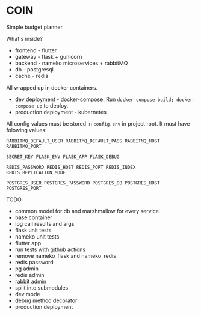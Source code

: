 # COIN
Simple budget planner.

What's inside?
* frontend - flutter
* gateway - flask + gunicorn
* backend - nameko microservices + rabbitMQ
* db - postgresql
* cache - redis

All wrapped up in docker containers.

* dev deployment - docker-compose. Run `docker-compose build; docker-compose up` to deploy.
* production deployment - kubernetes

All config values must be stored in `config.env` in project root. It must have folowing values:

`RABBITMQ_DEFAULT_USER RABBITMQ_DEFAULT_PASS RABBITMQ_HOST RABBITMQ_PORT`

`SECRET_KEY FLASK_ENV FLASK_APP FLASK_DEBUG`

`REDIS_PASSWORD REDIS_HOST REDIS_PORT REDIS_INDEX REDIS_REPLICATION_MODE`

`POSTGRES_USER POSTGRES_PASSWORD POSTGRES_DB POSTGRES_HOST POSTGRES_PORT`


TODO
* common model for db and marshmallow for every service
* base container
* log call results and args
* flask unit tests
* nameko unit tests
* flutter app
* run tests with github actions
* remove nameko_flask and nameko_redis
* redis password
* pg admin
* redis admin
* rabbit admin
* split into submodules
* dev mode
* debug method decorator
* production deployment
